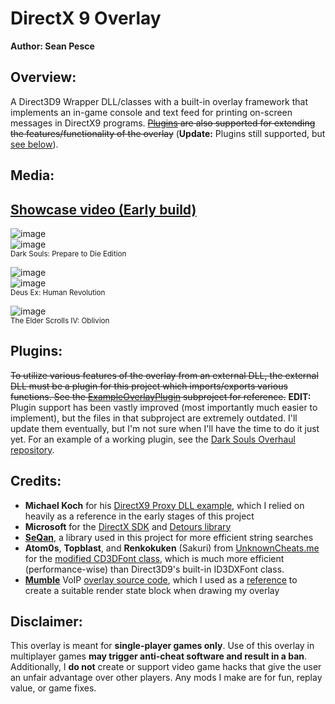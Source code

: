 # DirectX 9 Overlay  

**Author: Sean Pesce**  


## Overview:  

A Direct3D9 Wrapper DLL/classes with a built-in overlay framework that implements an in-game console and text feed for printing on-screen messages in DirectX9 programs. ~~[Plugins](https://github.com/SeanPesce/Direct3D9-Overlay#plugins) are also supported for extending the features/functionality of the overlay~~ (**Update:** Plugins still supported, but [see below](https://github.com/SeanPesce/Direct3D9-Overlay#plugins)).  

## Media:  

## [Showcase video (Early build)](https://www.youtube.com/watch?v=F2FiOhFi0pw)  

![image](http://i.imgur.com/9DH8LWB.jpg)  
![image](http://i.imgur.com/DAZGHDi.png)  
<sup>Dark Souls: Prepare to Die Edition</sup>  

![image](http://i.imgur.com/EVVCn05.jpg)  
![image](http://i.imgur.com/z1l4jYB.png)  
<sup>Deus Ex: Human Revolution</sup>  

![image](http://i.imgur.com/Z89F8DR.jpg)  
<sup>The Elder Scrolls IV: Oblivion</sup>  

## Plugins:  

~~To utilize various features of the overlay from an external DLL, the external DLL must be a plugin for this project which imports/exports various functions. See the [ExampleOverlayPlugin](https://github.com/SeanPesce/Direct3D9-Overlay/tree/master/ExampleOverlayPlugin) subproject for reference.~~ **EDIT:** Plugin support has been vastly improved (most importantly much easier to implement), but the files in that subproject are extremely outdated. I'll update them eventually, but I'm not sure when I'll have the time to do it just yet. For an example of a working plugin, see the [Dark Souls Overhaul repository](https://github.com/metal-crow/Dark-Souls-1-Overhaul).  

## Credits:  

*  **Michael Koch** for his [DirectX9 Proxy DLL example](http://www.codeguru.com/cpp/g-m/directx/directx8/article.php/c11453/Intercept-Calls-to-DirectX-with-a-Proxy-DLL.htm), which I relied on heavily as a reference in the early stages of this project  
*  **Microsoft** for the [DirectX SDK](https://www.microsoft.com/en-us/download/details.aspx?id=8109) and [Detours library](https://www.microsoft.com/en-us/research/project/detours/)  
*  **[SeQan](https://www.seqan.de/)**, a library used in this project for more efficient string searches  
*  **Atom0s**, **Topblast**, and **Renkokuken** (Sakuri) from [UnknownCheats.me](https://www.unknowncheats.me) for the [modified CD3DFont class](https://www.unknowncheats.me/forum/d3d-tutorials-and-source/74839-modified-cd3dfont-d3d9-shadows-light-effect.html), which is much more efficient (performance-wise) than Direct3D9's built-in ID3DXFont class.  
*  **[Mumble](https://wiki.mumble.info/wiki/Main_Page)** VoIP [overlay source code](https://github.com/mumble-voip/mumble), which I used as a [reference](https://github.com/mumble-voip/mumble/blob/73fe4578bc01b0ef8e8742d7ce5d172b9b9c0f5b/overlay/d3d9.cpp) to create a suitable render state block when drawing my overlay  


## Disclaimer:  

This overlay is meant for **single-player games only**. Use of this overlay in multiplayer games **may trigger anti-cheat software and result in a ban**. Additionally, I **do not** create or support video game hacks that give the user an unfair advantage over other players. Any mods I make are for fun, replay value, or game fixes.  
